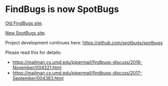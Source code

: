 # FindBugs is now SpotBugs

[Old FindBugs site](http://findbugs.sourceforge.net).

[New SpotBugs site](https://spotbugs.github.io).

Project development continues here: https://github.com/spotbugs/spotbugs

Please read this for details: 

- https://mailman.cs.umd.edu/pipermail/findbugs-discuss/2016-November/004321.html
- https://mailman.cs.umd.edu/pipermail/findbugs-discuss/2017-September/004383.html
